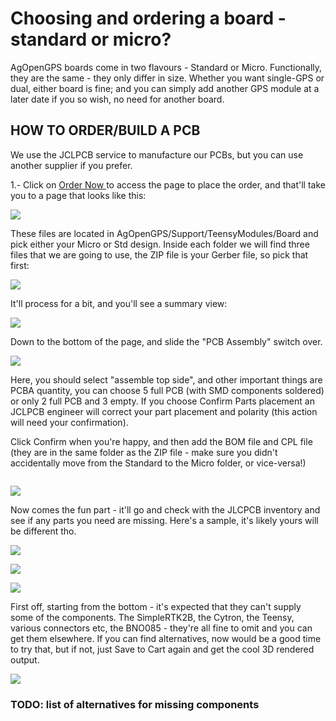 # Choosing and ordering a board - standard or micro?

AgOpenGPS boards come in two flavours - Standard or Micro. Functionally, they are the same - they only differ in size. Whether you want single-GPS or dual, either board is fine; and you can simply add another GPS module at a later date if you so wish, no need for another board.

## HOW TO ORDER/BUILD A PCB

We use the JCLPCB service to manufacture our PCBs, but you can use another supplier if you prefer.

1.- Click on [Order Now ](https://cart.jlcpcb.com/quote)to access the page to place the order, and that'll take you to a page that looks like this:

![](<../../.gitbook/assets/image (16).png>)

These files are located in AgOpenGPS/Support/TeensyModules/Board and pick either your Micro or Std design. Inside each folder we will find three files that we are going to use, the ZIP file is your Gerber file, so pick that first:

![](<../../.gitbook/assets/image (4) (1).png>)

It'll process for a bit, and you'll see a summary view:

![](<../../.gitbook/assets/image (5).png>)

Down to the bottom of the page, and slide the "PCB Assembly" switch over.

![](<../../.gitbook/assets/image (17).png>)

Here, you should select "assemble top side", and other important things are PCBA quantity, you can choose 5 full PCB (with SMD components soldered) or only 2 full PCB and 3 empty. If you choose Confirm Parts placement an JCLPCB engineer will correct your part placement and polarity (this action will need your confirmation).

Click Confirm when you're happy, and then add the BOM file and CPL file (they are in the same folder as the ZIP file - make sure you didn't accidentally move from the Standard to the Micro folder, or vice-versa!)

<img src="../../.gitbook/assets/image (12).png" alt="" data-size="original">

![](<../../.gitbook/assets/image (10).png>)

Now comes the fun part - it'll go and check with the JLCPCB inventory and see if any parts you need are missing. Here's a sample, it's likely yours will be different tho.

![](<../../.gitbook/assets/image (6) (2).png>)

![](<../../.gitbook/assets/image (20).png>)

![](<../../.gitbook/assets/image (9).png>)

First off, starting from the bottom - it's expected that they can't supply some of the components. The SimpleRTK2B, the Cytron, the Teensy, various connectors etc, the BNO085 - they're all fine to omit and you can get them elsewhere. If you can find alternatives, now would be a good time to try that, but if not, just Save to Cart again and get the cool 3D rendered output.

![](<../../.gitbook/assets/image (7).png>)

### TODO: list of alternatives for missing components
